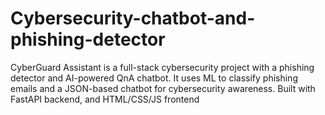 # Cybersecurity-chatbot-and-phishing-detector
CyberGuard Assistant is a full-stack cybersecurity project with a phishing detector and AI-powered QnA chatbot. It uses ML to classify phishing emails and a JSON-based chatbot for cybersecurity awareness. Built with FastAPI backend, and HTML/CSS/JS frontend
